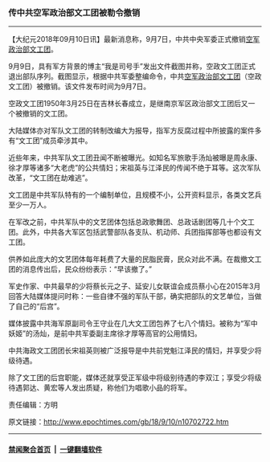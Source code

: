 ### 传中共空军政治部文工团被勒令撤销
------------------------

<p>【大纪元2018年09月10日讯】最新消息称，9月7日，中共中央军委正式撤销<a href="http://www.epochtimes.com/gb/tag/%E7%A9%BA%E5%86%9B%E6%94%BF%E6%B2%BB%E9%83%A8%E6%96%87%E5%B7%A5%E5%9B%A2.html">空军政治部文工团</a>。</p>
<p>9月9日，具有军方背景的博主“我是司号手”发出文件截图并称，空政文工团正式退出部队序列。截图显示，根据中共军委整编命令，中共<a href="http://www.epochtimes.com/gb/tag/%E7%A9%BA%E5%86%9B%E6%94%BF%E6%B2%BB%E9%83%A8%E6%96%87%E5%B7%A5%E5%9B%A2.html">空军政治部文工团</a>（空政文工团）被撤销。该文件发布时间为9月7日。 ​</p>
<p>空政文工团1950年3月25日在吉林长春成立，是继南京军区政治部文工团后又一个被撤销的文工团。</p>
<p>大陆媒体亦对军队文工团的转制改编大为报导，指军方反腐过程中所披露的案件多有“文工团”成员牵涉其中。</p>
<p>近些年来，中共军队文工团丑闻不断被曝光。如知名军旅歌手汤灿被曝是周永康、徐才厚等诸多“大老虎”的公共情妇；宋祖英与江泽民的传闻不绝于耳等。这次军队改革，“文工团在劫难逃”。</p>
<p>文工团是中共军队特有的一个编制单位，且规模不小，公开资料显示，各类文艺兵至少一万人。</p>
<p>在军改之前，中共军队中的文艺团体包括总政歌舞团、总政话剧团等几十个文工团。此外，中共各大军区包括武警部队各支队、机动师、兵团指挥部等也都设有文工团。</p>
<p>供养如此庞大的文艺团体每年耗费了大量的民脂民膏，民众对此不满。在裁撤文工团的消息传出后，民众纷纷表示：“早该撤了。”</p>
<p>军史作家、中共最早的少将蔡长元之子、延安儿女联谊会成员蔡小心在2015年3月回答大陆媒体提问时称：一些自律不强的军队干部，确实把部队的文艺单位，当做了自己的“后宫”。</p>
<p>媒体披露中共海军原副司令王守业在几大文工团包养了七八个情妇。被称为“军中妖姬”的汤灿，是前中共军委副主席徐才厚等高官的公用情妇。</p>
<p>中共海政文工团团长宋祖英则被广泛报导是中共前党魁江泽民的情妇，并享受少将级待遇。</p>
<p>除了文工团的后宫职能，媒体还就享受正军级中将级别待遇的李双江；享受少将级待遇郭达、黄宏等人发出质疑，称他们为唱歌小品的将军。</p>
<p>责任编辑：方明</p>

原文链接：http://www.epochtimes.com/gb/18/9/10/n10702722.htm


------------------------
#### [禁闻聚合首页](https://github.com/gfw-breaker/banned-news/blob/master/README.md) &nbsp;|&nbsp;  [一键翻墙软件](https://github.com/gfw-breaker/nogfw/blob/master/README.md)